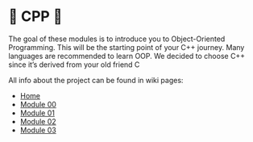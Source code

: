 # 🐶 CPP 🐶

The goal of these modules is to introduce you to Object-Oriented Programming. This will be the starting point of your C++ journey. Many languages are recommended to learn OOP. We decided to choose C++ since it’s derived from your old friend C

All info about the project can be found in wiki pages:
* [Home](https://github.com/sarahmss/CPP/wiki)
* [Module 00](https://github.com/sarahmss/CPP/wiki/Module-00)
* [Module 01](https://github.com/sarahmss/CPP/wiki/Module-01)
* [Module 02](https://github.com/sarahmss/CPP/wiki/Module-02)
* [Module 03](https://github.com/sarahmss/CPP/wiki/Module-03)
